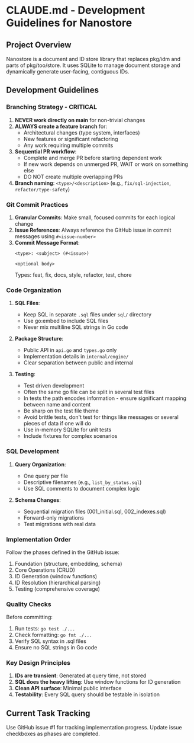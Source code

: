 # CLAUDE.md - Development Guidelines for Nanostore

## Project Overview

Nanostore is a document and ID store library that replaces pkg/idm and parts of pkg/too/store. It uses SQLite to manage document storage and dynamically generate user-facing, contiguous IDs.

## Development Guidelines

### Branching Strategy - CRITICAL

1. **NEVER work directly on main** for non-trivial changes
2. **ALWAYS create a feature branch** for:
   - Architectural changes (type system, interfaces)
   - New features or significant refactoring
   - Any work requiring multiple commits
3. **Sequential PR workflow**:
   - Complete and merge PR before starting dependent work
   - If new work depends on unmerged PR, WAIT or work on something else
   - DO NOT create multiple overlapping PRs
4. **Branch naming**: `<type>/<description>` (e.g., `fix/sql-injection`, `refactor/type-safety`)

### Git Commit Practices

1. **Granular Commits**: Make small, focused commits for each logical change
2. **Issue References**: Always reference the GitHub issue in commit messages using `#<issue-number>`
3. **Commit Message Format**:
   ```
   <type>: <subject> (#<issue>)
   
   <optional body>
   ```
   Types: feat, fix, docs, style, refactor, test, chore

### Code Organization

1. **SQL Files**: 
   - Keep SQL in separate `.sql` files under `sql/` directory
   - Use go:embed to include SQL files
   - Never mix multiline SQL strings in Go code
   
2. **Package Structure**:
   - Public API in `api.go` and `types.go` only
   - Implementation details in `internal/engine/`
   - Clear separation between public and internal

3. **Testing**:
   - Test driven development
   - Often the same go file can be split in several test files
   - In tests the path encodes information - ensure significant mapping between name and content
   - Be sharp on the test file theme
   - Avoid brittle tests, don't test for things like messages or several pieces of data if one will do
   - Use in-memory SQLite for unit tests
   - Include fixtures for complex scenarios

### SQL Development

1. **Query Organization**:
   - One query per file
   - Descriptive filenames (e.g., `list_by_status.sql`)
   - Use SQL comments to document complex logic

2. **Schema Changes**:
   - Sequential migration files (001_initial.sql, 002_indexes.sql)
   - Forward-only migrations
   - Test migrations with real data

### Implementation Order

Follow the phases defined in the GitHub issue:
1. Foundation (structure, embedding, schema)
2. Core Operations (CRUD)
3. ID Generation (window functions)
4. ID Resolution (hierarchical parsing)
5. Testing (comprehensive coverage)

### Quality Checks

Before committing:
1. Run tests: `go test ./...`
2. Check formatting: `go fmt ./...`
3. Verify SQL syntax in .sql files
4. Ensure no SQL strings in Go code

### Key Design Principles

1. **IDs are transient**: Generated at query time, not stored
2. **SQL does the heavy lifting**: Use window functions for ID generation
3. **Clean API surface**: Minimal public interface
4. **Testability**: Every SQL query should be testable in isolation

## Current Task Tracking

Use GitHub issue #1 for tracking implementation progress. Update issue checkboxes as phases are completed.
